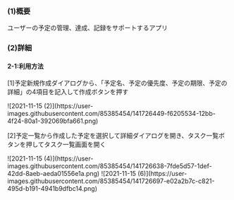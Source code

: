 <h3>(1)概要</h3>
<p>ユーザーの予定の管理、達成、記録をサポートするアプリ</p>
<h3>(2)詳細</h3>
<h4>2-1:利用方法</h4>
<p>[1]予定新規作成ダイアログから、「予定名、予定の優先度、予定の期限、予定の詳細」の4項目を記入して作成ボタンを押す</p>
![2021-11-15 (2)](https://user-images.githubusercontent.com/85385454/141726449-f6205534-12bb-4f24-80a1-392069bfa661.png)
<p>[2]予定一覧から作成した予定を選択して詳細ダイアログを開き、タスク一覧ボタンを押してタスク一覧画面を開く</p>
![2021-11-15 (4)](https://user-images.githubusercontent.com/85385454/141726638-7fde5d57-1def-42dd-8aeb-aeda01556e1a.png)
![2021-11-15 (6)](https://user-images.githubusercontent.com/85385454/141726697-e02a2b7c-c821-495d-b191-4941b9dfbc14.png)
